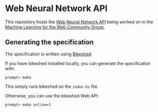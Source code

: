 Web Neural Network API
=======

This repository hosts the [Web Neural Network API](https://webmachinelearning.github.io/webnn/)
being worked on in the 
[Machine Learning for the Web Community Group](https://www.w3.org/community/webmachinelearning/).

## Generating the specification

The specification is written using [Bikeshed](https://tabatkins.github.io/bikeshed).

If you have bikeshed installed locally, you can generate the specification with:

```
prompt> make
```

This simply runs bikeshed on the `index.bs` file.

Otherwise, you can use the bikeshed Web API:

```
prompt> make online=1
```
